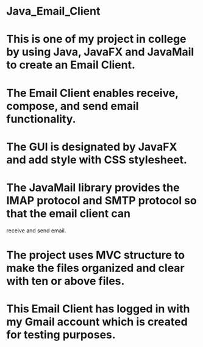 # Java_Email_Client

# This is one of my project in college by using Java, JavaFX and JavaMail to create an Email Client.

# The Email Client enables receive, compose, and send email functionality.

# The GUI is designated by JavaFX and add style with CSS stylesheet.

# The JavaMail library provides the IMAP protocol and SMTP protocol so that the email client can
receive and send email.

# The project uses MVC structure to make the files organized and clear with ten or above files.

# This Email Client has logged in with my Gmail account which is created for testing purposes. 
